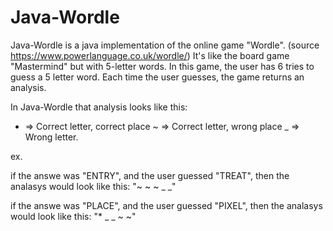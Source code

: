 # Java-Wordle
Java-Wordle is a java implementation of the online game "Wordle".
(source https://www.powerlanguage.co.uk/wordle/)
It's like the board game "Mastermind" but with 5-letter words.
In this game, the user has 6 tries to guess a 5 letter word.
Each time the user guesses, the game returns an analysis.

In Java-Wordle that analysis looks like this:

* => Correct letter, correct place
~ => Correct letter, wrong place
_ => Wrong letter.

ex. 

if the answe was "ENTRY",
and the user guessed "TREAT",
then the analasys would look like this: "~ ~ ~ _ _"

if the answe was "PLACE",
and the user guessed "PIXEL",
then the analasys would look like this: "* _ _ ~ ~"
